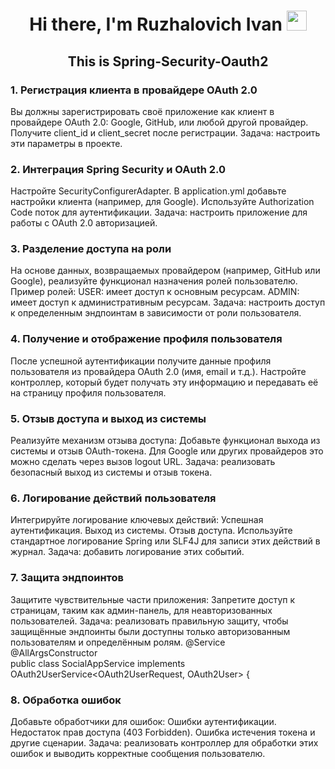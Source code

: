 <h1 align="center">Hi there, I'm <a>Ruzhalovich Ivan</a> 
<img src="https://github.com/blackcater/blackcater/raw/main/images/Hi.gif" height="32"/></h1>

<h2 align="center">This is Spring-Security-Oauth2</h2>

<h3>1. Регистрация клиента в провайдере OAuth 2.0</h3>

Вы должны зарегистрировать своё приложение как клиент в провайдере OAuth 2.0:
Google, GitHub, или любой другой провайдер.
Получите client_id и client_secret после регистрации.
Задача: настроить эти параметры в проекте.

<h3>2. Интеграция Spring Security и OAuth 2.0</h3>

Настройте SecurityConfigurerAdapter.
В application.yml добавьте настройки клиента (например, для Google).
Используйте Authorization Code поток для аутентификации.
Задача: настроить приложение для работы с OAuth 2.0 авторизацией.

<h3>3. Разделение доступа на роли</h3>

На основе данных, возвращаемых провайдером (например, GitHub или Google), реализуйте функционал назначения ролей пользователю.
Пример ролей:
USER: имеет доступ к основным ресурсам.
ADMIN: имеет доступ к административным ресурсам.
Задача: настроить доступ к определенным эндпоинтам в зависимости от роли пользователя.

<h3>4. Получение и отображение профиля пользователя</h3>
   
После успешной аутентификации получите данные профиля пользователя из провайдера OAuth 2.0 (имя, email и т.д.).
Настройте контроллер, который будет получать эту информацию и передавать её на страницу профиля пользователя.

<h3>5. Отзыв доступа и выход из системы</h3>
   
Реализуйте механизм отзыва доступа:
Добавьте функционал выхода из системы и отзыв OAuth-токена.
Для Google или других провайдеров это можно сделать через вызов logout URL.
Задача: реализовать безопасный выход из системы и отзыв токена.

<h3>6. Логирование действий пользователя</h3>
   
Интегрируйте логирование ключевых действий:
Успешная аутентификация.
Выход из системы.
Отзыв доступа.
Используйте стандартное логирование Spring или SLF4J для записи этих действий в журнал.
Задача: добавить логирование этих событий.

<h3>7. Защита эндпоинтов</h3>

Защитите чувствительные части приложения:
Запретите доступ к страницам, таким как админ-панель, для неавторизованных пользователей.
Задача: реализовать правильную защиту, чтобы защищённые эндпоинты были доступны только авторизованным пользователям и определённым ролям.
@Service  
@AllArgsConstructor  
public class SocialAppService implements OAuth2UserService<OAuth2UserRequest, OAuth2User> {  
      
<h3>8. Обработка ошибок</h3>

Добавьте обработчики для ошибок:
Ошибки аутентификации.
Недостаток прав доступа (403 Forbidden).
Ошибка истечения токена и другие сценарии.
Задача: реализовать контроллер для обработки этих ошибок и выводить корректные сообщения пользователю.
